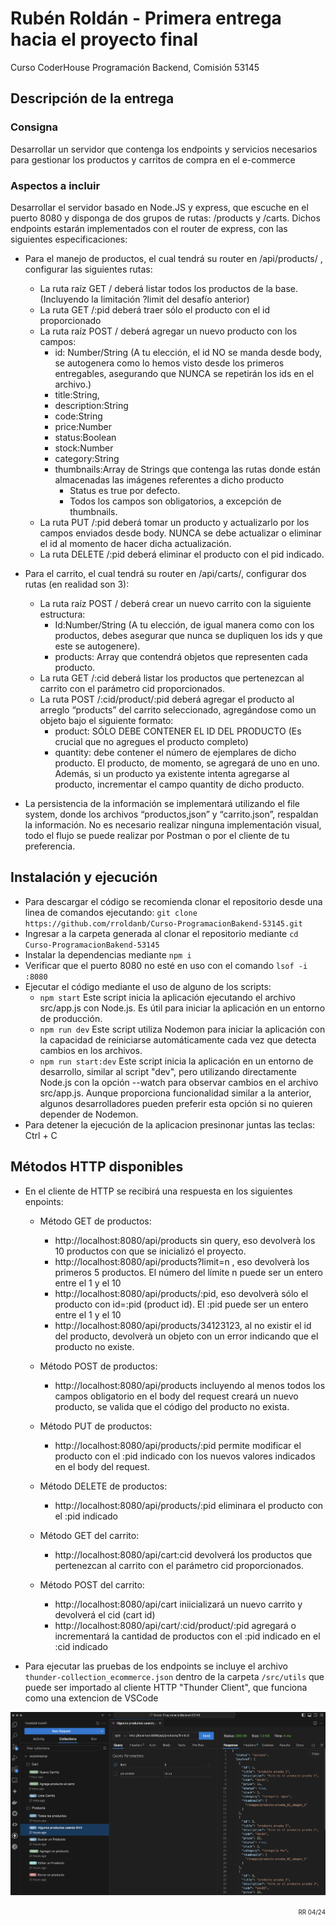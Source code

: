 # Rubén Roldán - Primera entrega hacia el proyecto final
Curso CoderHouse Programación Backend, Comisión 53145

## Descripción de la entrega

### Consigna
Desarrollar un servidor que contenga los endpoints y servicios necesarios para gestionar los productos y carritos de compra en el e-commerce

### Aspectos a incluir
Desarrollar el servidor basado en Node.JS y express, que escuche en el puerto 8080 y disponga de dos grupos de rutas: /products y /carts. Dichos endpoints estarán implementados con el router de express, con las siguientes especificaciones:

- Para el manejo de productos, el cual tendrá su router en /api/products/ , configurar las siguientes rutas:
    - La ruta raíz GET / deberá listar todos los productos de la base. (Incluyendo la limitación ?limit del desafío anterior)
    - La ruta GET /:pid deberá traer sólo el producto con el id proporcionado
    - La ruta raíz POST / deberá agregar un nuevo producto con los campos:
        - id: Number/String (A tu elección, el id NO se manda desde body, se autogenera como lo hemos visto desde los primeros entregables, asegurando que NUNCA se repetirán los ids en el archivo.)
        - title:String,
        - description:String
        - code:String
        - price:Number
        - status:Boolean
        - stock:Number
        - category:String
        - thumbnails:Array de Strings que contenga las rutas donde están almacenadas las imágenes referentes a dicho producto
            - Status es true por defecto. 
            - Todos los campos son obligatorios, a excepción de thumbnails.
    - La ruta PUT /:pid deberá tomar un producto y actualizarlo por los campos enviados desde body. NUNCA se debe actualizar o eliminar el id al momento de hacer dicha actualización.
    - La ruta DELETE /:pid deberá eliminar el producto con el pid indicado.

- Para el carrito, el cual tendrá su router en /api/carts/, configurar dos rutas (en realidad son 3):
    - La ruta raíz POST / deberá crear un nuevo carrito con la siguiente estructura:
        - Id:Number/String (A tu elección, de igual manera como con los productos, debes asegurar que nunca se dupliquen los ids y que este se autogenere).
        - products: Array que contendrá objetos que representen cada producto.
    - La ruta GET /:cid deberá listar los productos que pertenezcan al carrito con el parámetro cid proporcionados.
    - La ruta POST /:cid/product/:pid deberá agregar el producto al arreglo “products” del carrito seleccionado, agregándose como un objeto bajo el siguiente formato:
        - product: SÓLO DEBE CONTENER EL ID DEL PRODUCTO (Es crucial que no agregues el producto completo)
        - quantity: debe contener el número de ejemplares de dicho producto. El producto, de momento, se agregará de uno en uno.
        Además, si un producto ya existente intenta agregarse al producto, incrementar el campo quantity de dicho producto.

- La persistencia de la información se implementará utilizando el file system, donde los archivos “productos,json” y “carrito.json”, respaldan la información. No es necesario realizar ninguna implementación visual, todo el flujo se puede realizar por Postman o por el cliente de tu preferencia.

## Instalación y ejecución
- Para descargar el código se recomienda clonar el repositorio desde una linea de comandos ejecutando: `git clone https://github.com/rroldanb/Curso-ProgramacionBakend-53145.git `
- Ingresar a la carpeta generada al clonar el repositorio mediante `cd Curso-ProgramacionBakend-53145`
- Instalar la dependencias mediante `npm i`
- Verificar que el puerto 8080 no esté en uso con el comando `lsof -i :8080`
- Ejecutar el código mediante el uso de alguno de los scripts:
    - `npm start` Este script inicia la aplicación ejecutando el archivo src/app.js con Node.js. Es útil para iniciar la aplicación en un entorno de producción.
    - `npm run dev` Este script utiliza Nodemon para iniciar la aplicación con la capacidad de reiniciarse automáticamente cada vez que detecta cambios en los archivos.
    - `npm run start:dev` Este script inicia la aplicación en un entorno de desarrollo, similar al script "dev", pero utilizando directamente Node.js con la opción --watch para observar cambios en el archivo src/app.js. Aunque proporciona funcionalidad similar a la anterior, algunos desarrolladores pueden preferir esta opción si no quieren depender de Nodemon.
- Para detener la ejecución de la aplicacion presinonar juntas las teclas: Ctrl + C


## Métodos HTTP disponibles
- En el cliente de HTTP se recibirá una respuesta en los siguientes enpoints:

    - Método GET de productos:
        - http://localhost:8080/api/products sin query, eso devolverà los 10 productos con que se inicializó el proyecto.
        - http://localhost:8080/api/products?limit=n , eso devolverà los primeros 5 productos. El número del límite n puede ser un entero entre el 1 y el 10
        - http://localhost:8080/api/products/:pid, eso devolverà sólo el producto con id=:pid (product id). El :pid puede ser un entero entre el 1 y el 10
        - http://localhost:8080/api/products/34123123, al no existir el id del producto, devolverà un objeto con un error indicando que el producto no existe.

    - Método POST de productos:
        - http://localhost:8080/api/products incluyendo al menos todos los campos obligatorio en el body del request creará un nuevo producto, se valida que el código del producto no exista.

    - Método PUT de productos:
        - http://localhost:8080/api/products/:pid permite modificar el producto con el :pid indicado con los nuevos valores indicados en el body del request.

    - Método DELETE de productos:
        - http://localhost:8080/api/products/:pid eliminara el producto con el :pid indicado
    
    - Método GET del carrito:
        - http://localhost:8080/api/cart:cid devolverá los productos que pertenezcan al carrito con el parámetro cid proporcionados.

    - Método POST del carrito:
        - http://localhost:8080/api/cart iniicializará un nuevo carrito y devolverá el cid (cart id)
        - http://localhost:8080/api/cart/:cid/product/:pid agregará o incrementará la cantidad de productos con el :pid indicado en el :cid indicado

- Para ejecutar las pruebas de los endpoints se incluye el archivo `thunder-collection_ecommerce.json` dentro de la carpeta `/src/utils` que puede ser importado al cliente HTTP "Thunder Client", que funciona como una extencion de VSCode

![Thunder Client](image.png)

<div style="text-align: end;">
<span  style="font-size: 0.7em; "> RR 04/24 </span>
</div>